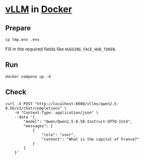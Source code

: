 # [vLLM](https://docs.vllm.ai) in [Docker](https://www.docker.com)

## Prepare

```shell
cp tmp.env .env
```

Fill in the required fields like `HUGGING_FACE_HUB_TOKEN`.

## Run

```shell
docker compose up -d
```

## Check

```shell
curl -X POST "http://localhost:8080/vllms/qwen2.5-0.5b/v1/chat/completions" \
	-H "Content-Type: application/json" \
	--data '{
		"model": "Qwen/Qwen2.5-0.5B-Instruct-GPTQ-Int4",
		"messages": [
			{
				"role": "user",
				"content": "What is the capital of France?"
			}
		]
	}'
```
